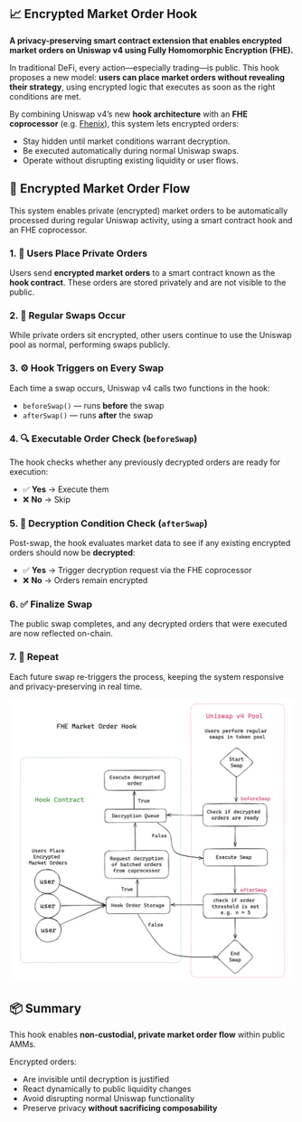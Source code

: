 ## 📈 Encrypted Market Order Hook

**A privacy-preserving smart contract extension that enables encrypted market orders on Uniswap v4 using Fully Homomorphic Encryption (FHE).**

In traditional DeFi, every action—especially trading—is public. This hook proposes a new model: **users can place market orders without revealing their strategy**, using encrypted logic that executes as soon as the right conditions are met. 

By combining Uniswap v4’s new **hook architecture** with an **FHE coprocessor** (e.g. [Fhenix](https://www.fhenix.io/)), this system lets encrypted orders:
- Stay hidden until market conditions warrant decryption.
- Be executed automatically during normal Uniswap swaps.
- Operate without disrupting existing liquidity or user flows.

## 🔄 Encrypted Market Order Flow

This system enables private (encrypted) market orders to be automatically processed during regular Uniswap activity, using a smart contract hook and an FHE coprocessor.

### 1. 🔐 Users Place Private Orders  
Users send **encrypted market orders** to a smart contract known as the **hook contract**. These orders are stored privately and are not visible to the public.

### 2. 💱 Regular Swaps Occur  
While private orders sit encrypted, other users continue to use the Uniswap pool as normal, performing swaps publicly.

### 3. ⚙️ Hook Triggers on Every Swap  
Each time a swap occurs, Uniswap v4 calls two functions in the hook:
- `beforeSwap()` — runs **before** the swap
- `afterSwap()` — runs **after** the swap

### 4. 🔍 Executable Order Check (`beforeSwap`)  
The hook checks whether any previously decrypted orders are ready for execution:
- ✅ **Yes** → Execute them
- ❌ **No** → Skip

### 5. 🧠 Decryption Condition Check (`afterSwap`)  
Post-swap, the hook evaluates market data to see if any existing encrypted orders should now be **decrypted**:
- ✅ **Yes** → Trigger decryption request via the FHE coprocessor
- ❌ **No** → Orders remain encrypted

### 6. ✅ Finalize Swap  
The public swap completes, and any decrypted orders that were executed are now reflected on-chain.

### 7. 🔁 Repeat  
Each future swap re-triggers the process, keeping the system responsive and privacy-preserving in real time.

<img src="../assets/FHEMarketOrderHook.png" alt="Encrypted Market Order Flow Diagram" width="600"/>

## 📦 Summary

This hook enables **non-custodial, private market order flow** within public AMMs.  

Encrypted orders:
- Are invisible until decryption is justified
- React dynamically to public liquidity changes  
- Avoid disrupting normal Uniswap functionality  
- Preserve privacy **without sacrificing composability**
